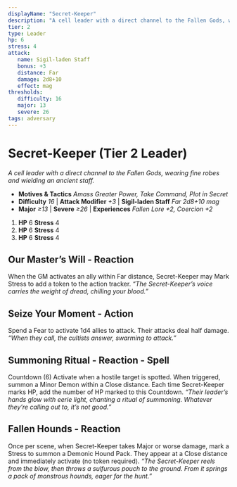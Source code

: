 ```yaml
---
displayName: "Secret-Keeper"
description: "A cell leader with a direct channel to the Fallen Gods, wearing fine robes and wielding an ancient staff."
tier: 2
type: Leader
hp: 6
stress: 4
attack:
   name: Sigil-laden Staff
   bonus: +3
   distance: Far
   damage: 2d8+10
   effect: mag
thresholds:
   difficulty: 16
   major: 13
   severe: 26
tags: adversary
---
```

# Secret-Keeper (Tier 2 Leader)
_A cell leader with a direct channel to the Fallen Gods, wearing fine robes and wielding an ancient staff._

- **Motives & Tactics** _Amass Greater Power, Take Command, Plot in Secret_
- **Difficulty** _16_ | **Attack Modifier** _+3_ | **Sigil-laden Staff** _Far 2d8+10 mag_
- **Major** _≥13_ | **Severe** _≥26_ | **Experiences** _Fallen Lore +2, Coercion +2_

1. **HP** 6
   **Stress** 4
2. **HP** 6
   **Stress** 4
3. **HP** 6
   **Stress** 4

## Our Master’s Will - Reaction
When the GM activates an ally within Far distance, Secret-Keeper may Mark Stress to add a token to the action tracker. _“The Secret-Keeper’s voice carries the weight of dread, chilling your blood.”_

## Seize Your Moment - Action
Spend a Fear to activate 1d4 allies to attack. Their attacks deal half damage. _“When they call, the cultists answer, swarming to attack.”_

## Summoning Ritual - Reaction - Spell
Countdown (6) Activate when a hostile target is spotted. When triggered, summon a Minor Demon within a Close distance. Each time Secret-Keeper marks HP, add the number of HP marked to this Countdown. _“Their leader’s hands glow with eerie light, chanting a ritual of summoning. Whatever they’re calling out to, it’s not good.”_

## Fallen Hounds - Reaction
Once per scene, when Secret-Keeper takes Major or worse damage, mark a Stress to summon a Demonic Hound Pack. They appear at a Close distance and immediately activate (no token required). _“The Secret-Keeper reels from the blow, then throws a sulfurous pouch to the ground. From it springs a pack of monstrous hounds, eager for the hunt.”_
